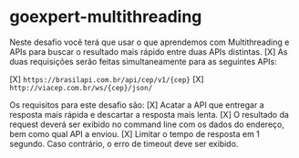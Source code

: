 # goexpert-multithreading
Neste desafio você terá que usar o que aprendemos com Multithreading e APIs para buscar o resultado mais rápido entre duas APIs distintas.
[X] As duas requisições serão feitas simultaneamente para as seguintes APIs:
  
[X] `https://brasilapi.com.br/api/cep/v1/{cep}`
[X] `http://viacep.com.br/ws/{cep}/json/`
  
Os requisitos para este desafio são:
[X] Acatar a API que entregar a resposta mais rápida e descartar a resposta mais lenta.
[X] O resultado da request deverá ser exibido no command line com os dados do endereço, bem como qual API a enviou.
[X] Limitar o tempo de resposta em 1 segundo. Caso contrário, o erro de timeout deve ser exibido.
